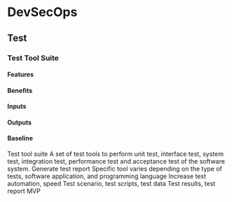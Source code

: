 # DevSecOps

## Test

### Test Tool Suite

#### Features

#### Benefits

#### Inputs

#### Outputs

#### Baseline

Test tool
suite
A set of test tools to
perform unit test, interface
test, system test, integration
test, performance test and
acceptance test of the
software system.
Generate test report
Specific tool varies
depending on the type of
tests, software application,
and programming language
Increase test
automation, speed
Test scenario,
test scripts,
test data
Test results,
test report
MVP
